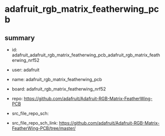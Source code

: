 # adafruit_rgb_matrix_featherwing_pcb
 
## summary 
* id: adafruit_adafruit_rgb_matrix_featherwing_pcb_adafruit_rgb_matrix_featherwing_nrf52
* user: adafruit
* name: adafruit_rgb_matrix_featherwing_pcb
* board: adafruit_rgb_matrix_featherwing_nrf52
* repo: https://github.com/adafruit/Adafruit-RGB-Matrix-FeatherWing-PCB



* src_file_repo_sch: 
* src_file_repo_sch_link: https://github.com/adafruit/Adafruit-RGB-Matrix-FeatherWing-PCB/tree/master/






